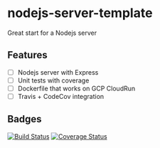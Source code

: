 # nodejs-server-template
Great start for a Nodejs server

## Features
- [ ] Nodejs server with Express
- [ ] Unit tests with coverage
- [ ] Dockerfile that works on GCP CloudRun
- [ ] Travis + CodeCov integration

## Badges
[![Build Status](https://travis-ci.com/ChrisAntaki/nodejs-server-template.svg?branch=master)](https://travis-ci.com/ChrisAntaki/nodejs-server-template)
[![Coverage Status](https://coveralls.io/repos/github/ChrisAntaki/nodejs-server-template/badge.svg?branch=master)](https://coveralls.io/github/ChrisAntaki/nodejs-server-template?branch=master)

